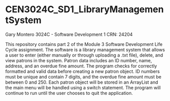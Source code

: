 # CEN3024C_SD1_LibraryManagementSystem

Gary Montero 
3024C - Software Development 1
CRN: 24204

This repository contains part 2 of the Module 3 Software Development Life Cycle assignment. 
The software is a library management system that allows a user to enter (either manually or through uploading a .txt file), delete, and view patrons in the system.
Patron data includes an ID number, name, address, and an overdue fine amount. The program checks for correctly formatted and valid data before creating a new patron object. 
ID numbers must be unique and contain 7 digits, and the overdue fine amount must be between 0 and 250. 
Each patron object will be stored in an ArrayList and the main menu will be handled using a switch statement. 
The program will continue to run until the user chooses to quit the application.
